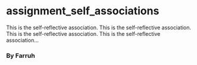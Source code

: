 assignment_self_associations
============================

This is the self-reflective association. This is the self-reflective association. This is the self-reflective association. This is the self-reflective association...

### By Farruh